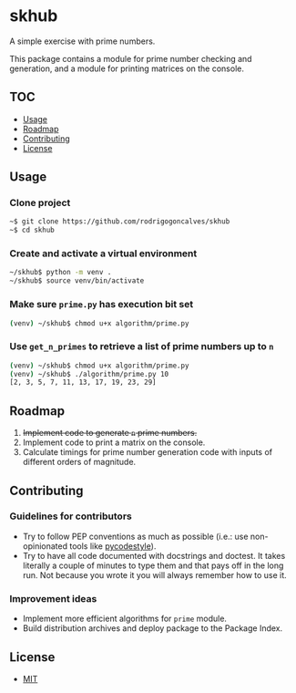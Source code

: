 # skhub
A simple exercise with prime numbers.

This package contains a module for prime number checking and generation, and a module for printing matrices on the console.


## TOC

-   [Usage](#usage)
-   [Roadmap](#roadmap)
-   [Contributing](#contributing)
-   [License](#license)


## Usage

### Clone project

```bash
~$ git clone https://github.com/rodrigogoncalves/skhub
~$ cd skhub
```

### Create and activate a virtual environment

```bash
~/skhub$ python -m venv .
~/skhub$ source venv/bin/activate
```

### Make sure `prime.py` has execution bit set

```bash
(venv) ~/skhub$ chmod u+x algorithm/prime.py
```

### Use `get_n_primes` to retrieve a list of prime numbers up to `n`

```bash
(venv) ~/skhub$ chmod u+x algorithm/prime.py
(venv) ~/skhub$ ./algorithm/prime.py 10
[2, 3, 5, 7, 11, 13, 17, 19, 23, 29]
```


## Roadmap

1.  ~~Implement code to generate `n` prime numbers.~~
1.  Implement code to print a matrix on the console.
1.  Calculate timings for prime number generation code with inputs of different orders of magnitude.


## Contributing

### Guidelines for contributors

-   Try to follow PEP conventions as much as possible (i.e.: use non-opinionated tools like [pycodestyle](https://github.com/PyCQA/pycodestyle)).
-   Try to have all code documented with docstrings and doctest. It takes literally a couple of minutes to type them and that pays off in the long run. Not because you wrote it you will always remember how to use it.

### Improvement ideas

-   Implement more efficient algorithms for `prime` module.
-   Build distribution archives and deploy package to the Package Index.


## License

-   [MIT](https://opensource.org/licenses/MIT)
